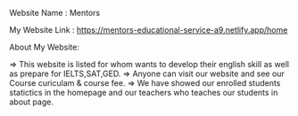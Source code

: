 Website Name : Mentors

My Website Link :  https://mentors-educational-service-a9.netlify.app/home


About My Website:

=> This website is listed for whom wants to develop their english skill as well as prepare for  IELTS,SAT,GED.
=> Anyone can  visit our website and see our Course curiculam & course fee. 
=> We have showed our enrolled students statictics in the homepage and our teachers who teaches our students in about page.